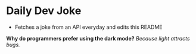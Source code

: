 
# Daily Dev Joke

- Fetches a joke from an API everyday and edits this README

**Why do programmers prefer using the dark mode?**
*Because light attracts bugs.*
